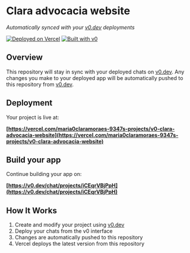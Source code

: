 # Clara advocacia website

*Automatically synced with your [v0.dev](https://v0.dev) deployments*

[![Deployed on Vercel](https://img.shields.io/badge/Deployed%20on-Vercel-black?style=for-the-badge&logo=vercel)](https://vercel.com/maria0claramoraes-9347s-projects/v0-clara-advocacia-website)
[![Built with v0](https://img.shields.io/badge/Built%20with-v0.dev-black?style=for-the-badge)](https://v0.dev/chat/projects/iCEqrVBjPpH)

## Overview

This repository will stay in sync with your deployed chats on [v0.dev](https://v0.dev).
Any changes you make to your deployed app will be automatically pushed to this repository from [v0.dev](https://v0.dev).

## Deployment

Your project is live at:

**[https://vercel.com/maria0claramoraes-9347s-projects/v0-clara-advocacia-website](https://vercel.com/maria0claramoraes-9347s-projects/v0-clara-advocacia-website)**

## Build your app

Continue building your app on:

**[https://v0.dev/chat/projects/iCEqrVBjPpH](https://v0.dev/chat/projects/iCEqrVBjPpH)**

## How It Works

1. Create and modify your project using [v0.dev](https://v0.dev)
2. Deploy your chats from the v0 interface
3. Changes are automatically pushed to this repository
4. Vercel deploys the latest version from this repository